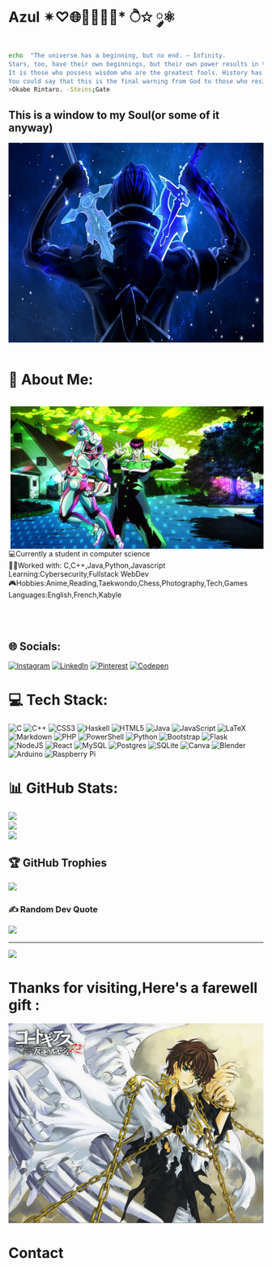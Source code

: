 # Azul  ✴♡🌐👩🏻‍💻👾* ੈ✩ ༘⚛
```zsh
echo  "The universe has a beginning, but no end. — Infinity.
Stars, too, have their own beginnings, but their own power results in their destruction. — Finite.
It is those who possess wisdom who are the greatest fools. History has shown us this.
You could say that this is the final warning from God to those who resist."
>Okabe Rintaro. -Steins;Gate
```
## This is a window to my Soul(or some of it anyway)
<div align="center">
<img height="394" width="700" alt="png" align="center" src="https://github.com/Amazigh-coder/Ait-Cherif-M-hand/blob/main/wallpaperflare.com_wallpaper.png">
</div>

</br>



  # 💫 About Me:
  </br>
  <img hight="300" width="500" alt="png" align="right" src="https://github.com/Amazigh-coder/Ait-Cherif-M-hand/blob/main/400px-CNBT-30.png">
</>💻Currently a student in computer science<br>👨‍💻Worked with: C,C++,Java,Python,Javascript<br>Learning:Cybersecurity,Fullstack WebDev<br>
 🎮Hobbies:Anime,Reading,Taekwondo,Chess,Photography,Tech,Games<br>Languages:English,French,Kabyle
</br>
</br>
</br>
</br>

## 🌐 Socials:
[![Instagram](https://img.shields.io/badge/Instagram-%23E4405F.svg?logo=Instagram&logoColor=white)](https://instagram.com/geek_coder12) [![LinkedIn](https://img.shields.io/badge/LinkedIn-%230077B5.svg?logo=linkedin&logoColor=white)]([https://www.linkedin.com/in/m%E2%80%99hand-ait-cherif-a25105291/](https://www.linkedin.com/in/m%E2%80%99hand-ait-cherif-a25105291/)) [![Pinterest](https://img.shields.io/badge/Pinterest-%23E60023.svg?logo=Pinterest&logoColor=white)](https://pinterest.com/zlelouch245) [![Codepen](https://img.shields.io/badge/Codepen-000000?style=for-the-badge&logo=codepen&logoColor=white)](https://codepen.io/Lelouch-Zero) 

# 💻 Tech Stack:
![C](https://img.shields.io/badge/c-%2300599C.svg?style=for-the-badge&logo=c&logoColor=white) ![C++](https://img.shields.io/badge/c++-%2300599C.svg?style=for-the-badge&logo=c%2B%2B&logoColor=white) ![CSS3](https://img.shields.io/badge/css3-%231572B6.svg?style=for-the-badge&logo=css3&logoColor=white) ![Haskell](https://img.shields.io/badge/Haskell-5e5086?style=for-the-badge&logo=haskell&logoColor=white) ![HTML5](https://img.shields.io/badge/html5-%23E34F26.svg?style=for-the-badge&logo=html5&logoColor=white) ![Java](https://img.shields.io/badge/java-%23ED8B00.svg?style=for-the-badge&logo=openjdk&logoColor=white) ![JavaScript](https://img.shields.io/badge/javascript-%23323330.svg?style=for-the-badge&logo=javascript&logoColor=%23F7DF1E) ![LaTeX](https://img.shields.io/badge/latex-%23008080.svg?style=for-the-badge&logo=latex&logoColor=white) ![Markdown](https://img.shields.io/badge/markdown-%23000000.svg?style=for-the-badge&logo=markdown&logoColor=white) ![PHP](https://img.shields.io/badge/php-%23777BB4.svg?style=for-the-badge&logo=php&logoColor=white) ![PowerShell](https://img.shields.io/badge/PowerShell-%235391FE.svg?style=for-the-badge&logo=powershell&logoColor=white) ![Python](https://img.shields.io/badge/python-3670A0?style=for-the-badge&logo=python&logoColor=ffdd54) ![Bootstrap](https://img.shields.io/badge/bootstrap-%238511FA.svg?style=for-the-badge&logo=bootstrap&logoColor=white) ![Flask](https://img.shields.io/badge/flask-%23000.svg?style=for-the-badge&logo=flask&logoColor=white) ![NodeJS](https://img.shields.io/badge/node.js-6DA55F?style=for-the-badge&logo=node.js&logoColor=white) ![React](https://img.shields.io/badge/react-%2320232a.svg?style=for-the-badge&logo=react&logoColor=%2361DAFB) ![MySQL](https://img.shields.io/badge/mysql-%2300000f.svg?style=for-the-badge&logo=mysql&logoColor=white) ![Postgres](https://img.shields.io/badge/postgres-%23316192.svg?style=for-the-badge&logo=postgresql&logoColor=white) ![SQLite](https://img.shields.io/badge/sqlite-%2307405e.svg?style=for-the-badge&logo=sqlite&logoColor=white) ![Canva](https://img.shields.io/badge/Canva-%2300C4CC.svg?style=for-the-badge&logo=Canva&logoColor=white) ![Blender](https://img.shields.io/badge/blender-%23F5792A.svg?style=for-the-badge&logo=blender&logoColor=white) ![Arduino](https://img.shields.io/badge/-Arduino-00979D?style=for-the-badge&logo=Arduino&logoColor=white) ![Raspberry Pi](https://img.shields.io/badge/-RaspberryPi-C51A4A?style=for-the-badge&logo=Raspberry-Pi)
# 📊 GitHub Stats:
![](https://github-readme-stats.vercel.app/api?username=Amazigh-coder&theme=tokyonight&hide_border=false&include_all_commits=true&count_private=true)<br/>
![](https://github-readme-streak-stats.herokuapp.com/?user=Amazigh-coder&theme=tokyonight&hide_border=false)<br/>
![](https://github-readme-stats.vercel.app/api/top-langs/?username=Amazigh-coder&theme=tokyonight&hide_border=false&include_all_commits=true&count_private=true&layout=compact)

## 🏆 GitHub Trophies
![](https://github-profile-trophy.vercel.app/?username=Amazigh-coder&theme=radical&no-frame=false&no-bg=true&margin-w=4)

### ✍️ Random Dev Quote
![](https://quotes-github-readme.vercel.app/api?type=horizontal&theme=radical)

---
[![](https://visitcount.itsvg.in/api?id=Amazigh-coder&icon=2&color=11)](https://visitcount.itsvg.in)

# Thanks for visiting,Here's a farewell gift :

<img src="https://github.com/Amazigh-coder/Ait-Cherif-M-hand/blob/main/suzaku.jpg" height="394" width="100%">

<!-- Proudly created with GPRM ( https://gprm.itsvg.in ) -->
  </div>

  
# Contact


